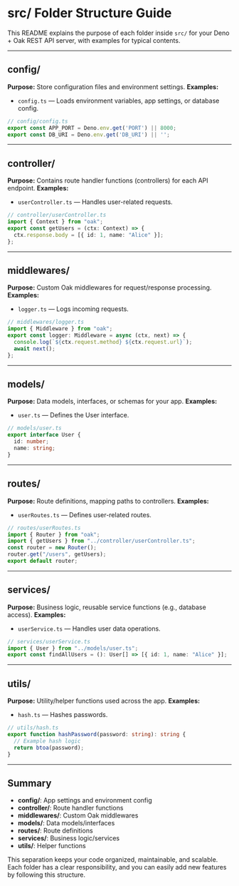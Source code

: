 # src/ Folder Structure Guide

This README explains the purpose of each folder inside `src/` for your Deno + Oak REST API server, with examples for typical contents.

---

## config/
**Purpose:** Store configuration files and environment settings.
**Examples:**
- `config.ts` — Loads environment variables, app settings, or database config.

```ts
// config/config.ts
export const APP_PORT = Deno.env.get('PORT') || 8000;
export const DB_URI = Deno.env.get('DB_URI') || '';
```

---

## controller/
**Purpose:** Contains route handler functions (controllers) for each API endpoint.
**Examples:**
- `userController.ts` — Handles user-related requests.

```ts
// controller/userController.ts
import { Context } from "oak";
export const getUsers = (ctx: Context) => {
  ctx.response.body = [{ id: 1, name: "Alice" }];
};
```

---

## middlewares/
**Purpose:** Custom Oak middlewares for request/response processing.
**Examples:**
- `logger.ts` — Logs incoming requests.

```ts
// middlewares/logger.ts
import { Middleware } from "oak";
export const logger: Middleware = async (ctx, next) => {
  console.log(`${ctx.request.method} ${ctx.request.url}`);
  await next();
};
```

---

## models/
**Purpose:** Data models, interfaces, or schemas for your app.
**Examples:**
- `user.ts` — Defines the User interface.

```ts
// models/user.ts
export interface User {
  id: number;
  name: string;
}
```

---

## routes/
**Purpose:** Route definitions, mapping paths to controllers.
**Examples:**
- `userRoutes.ts` — Defines user-related routes.

```ts
// routes/userRoutes.ts
import { Router } from "oak";
import { getUsers } from "../controller/userController.ts";
const router = new Router();
router.get("/users", getUsers);
export default router;
```

---

## services/
**Purpose:** Business logic, reusable service functions (e.g., database access).
**Examples:**
- `userService.ts` — Handles user data operations.

```ts
// services/userService.ts
import { User } from "../models/user.ts";
export const findAllUsers = (): User[] => [{ id: 1, name: "Alice" }];
```

---

## utils/
**Purpose:** Utility/helper functions used across the app.
**Examples:**
- `hash.ts` — Hashes passwords.

```ts
// utils/hash.ts
export function hashPassword(password: string): string {
  // Example hash logic
  return btoa(password);
}
```

---

## Summary
- **config/**: App settings and environment config
- **controller/**: Route handler functions
- **middlewares/**: Custom Oak middlewares
- **models/**: Data models/interfaces
- **routes/**: Route definitions
- **services/**: Business logic/services
- **utils/**: Helper functions

This separation keeps your code organized, maintainable, and scalable. Each folder has a clear responsibility, and you can easily add new features by following this structure.

